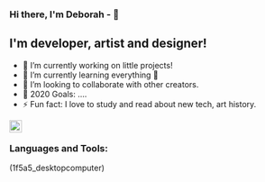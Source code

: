 ### Hi there, I'm Deborah - 👋

## I'm developer, artist and designer!

-   🔭 I’m currently working on little projects!
-   🌱 I’m currently learning everything 🤣
-   👯 I’m looking to collaborate with other creators.
-   🥅 2020 Goals: ....
-   ⚡ Fun fact: I love to study and read about new tech, art history.

[<img align="left" alt="deborah-pizzichillo-23970398| LinkedIn" width="22px" src="https://cdn.jsdelivr.net/npm/simple-icons@v3/icons/linkedin.svg" />][linkedin]

<br />

### Languages and Tools:
(1f5a5_desktopcomputer) 


<br />
<br />

[linkedin]: https://www.linkedin.com/in/deborah-pizzichillo-23970398/



